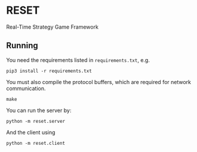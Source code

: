 # RESET
Real-Time Strategy Game Framework

## Running
You need the requirements listed in `requirements.txt`, e.g.

```
pip3 install -r requirements.txt
```

You must also compile the protocol buffers, which are required for network communication.

```
make
```

You can run the server by:

```
python -m reset.server
```

And the client using

```
python -m reset.client
```
